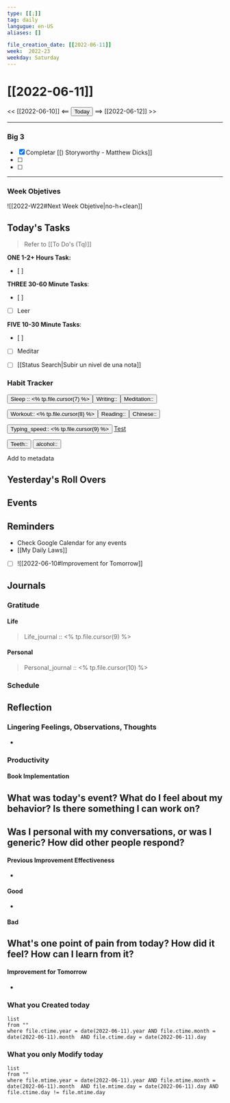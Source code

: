 ```yaml
---
type: [[¡]]
tag: daily
langugue: en-US
aliases: []

file_creation_date: [[2022-06-11]]
week:  2022-23
weekday: Saturday
---
```


# [[2022-06-11]]
<< [[2022-06-10]] <== <button class="date_button_today">Today</button> ==> [[2022-06-12]] >>

---
### Big 3
- [x] Completar [[) Storyworthy - Matthew Dicks]]
- [ ] 
- [ ] 

---
### Week Objetives 
![[2022-W22#Next Week Objetive|no-h+clean]]
## Today's Tasks
> Refer to [[To Do's (Tq)]]

**ONE 1-2+ Hours Task:**
- [ ] 


**THREE 30-60 Minute Tasks**:
- [ ] 
- [ ] Leer 

**FIVE 10-30 Minute Tasks**:
- [ ] 
- [ ] Meditar
- [ ] [[Status Search|Subir un nivel de una nota]] 


### Habit Tracker


<button class="date_button_today">Sleep :: <% tp.file.cursor(7) %></button><button class="date_button_today">Writing:: </button><button class="date_button_today">Meditation:: </button>

<button class="date_button_today">Workout:: <% tp.file.cursor(8) %></button><button class="date_button_today">Reading:: </button><button class="date_button_today">Chinese:: </button>

<button class="date_button_today">Typing_speed:: 
<% tp.file.cursor(9) %></button>
[Test](https://10fastfingers.com/typing-test/english)

<button class="date_button_today"> Teeth:: </button>
<button class="date_button_today"> alcohol:: </button>

Add to metadata


## Yesterday's Roll Overs

## Events 

## Reminders
- Check Google Calendar for any events
- [[My Daily Laws]]
- [ ] ![[2022-06-10#Improvement for Tomorrow]]
## Journals
### Gratitude
#### Life
>  Life_journal :: <% tp.file.cursor(9) %>
#### Personal
>  Personal_journal :: <% tp.file.cursor(10) %>



### Schedule

## Reflection
### Lingering Feelings, Observations, Thoughts
- 
### Productivity
#### Book Implementation
**What was today's event? What do I feel about my behavior? Is there something I can work on?**
- 
**Was I personal with my conversations, or was I generic? How did other people respond?**
- 
#### Previous Improvement Effectiveness 
- 
#### Good
- 
#### Bad
**What's one point of pain from today? How did it feel? How can I learn from it?**
- 
#### Improvement for Tomorrow
- 


### What you Created today
```dataview
list
from ""
where file.ctime.year = date(2022-06-11).year AND file.ctime.month = date(2022-06-11).month  AND file.ctime.day = date(2022-06-11).day 
```

### What you only Modify today
```dataview
list
from ""
where file.mtime.year = date(2022-06-11).year AND file.mtime.month = date(2022-06-11).month  AND file.mtime.day = date(2022-06-11).day AND file.ctime.day != file.mtime.day
```

